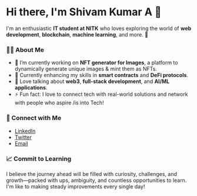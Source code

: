 # Hi there, I'm Shivam Kumar A 👋
I'm an enthusiastic **IT student at NITK** who loves exploring the world of **web development**, **blockchain**, **machine learning**, and more. 🚀
### 🧑‍💻 About Me
- 🔭 I’m currently working on **NFT generator for Images**, a platform to dynamically generate unique images & mint them as NFTs.
- 🌱 Currently enhancing my skills in **smart contracts** and **DeFi protocols**.
- 💬 Love talking about **web3**, **full-stack development**, and **AI/ML applications**.
- ⚡ Fun fact: I love to connect tech with real-world solutions and network with people who aspire /is into  Tech!
### 🔗 Connect with Me
- [LinkedIn](https://www.linkedin.com/in/shivam-kumar-a-995330289) 
- [Twitter](https://twitter.com/shivamkumar_a) 
- [Email](https://mail.google.com/mail/u/0/#inbox?compose=GTvVlcRwPxSQtDMRsvjWVfZzZgfRLQcwNNwDhgfnmgXhnjGLnVFsjTqbtZGsxMSJGRXlHnwNKzlSB) 
### 📈 Commit to Learning
I believe the journey ahead will be filled with curiosity, challenges, and growth—packed with ups, ambiguity, and countless opportunities to learn. I'm like to making steady improvements every single day!

